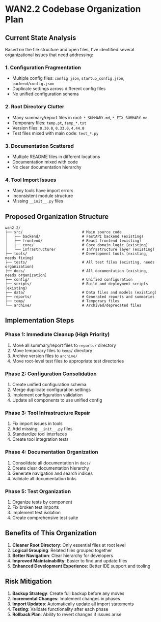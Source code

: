 # WAN2.2 Codebase Organization Plan

## Current State Analysis

Based on the file structure and open files, I've identified several organizational issues that need addressing:

### 1. Configuration Fragmentation

- Multiple config files: `config.json`, `startup_config.json`, `backend/config.json`
- Duplicate settings across different config files
- No unified configuration schema

### 2. Root Directory Clutter

- Many summary/report files in root: `*_SUMMARY.md`, `*_FIX_SUMMARY.md`
- Temporary files: `temp.pt`, `temp_*.txt`
- Version files: `0.30.0`, `0.33.0`, `4.44.0`
- Test files mixed with main code: `test_*.py`

### 3. Documentation Scattered

- Multiple README files in different locations
- Documentation mixed with code
- No clear documentation hierarchy

### 4. Tool Import Issues

- Many tools have import errors
- Inconsistent module structure
- Missing `__init__.py` files

## Proposed Organization Structure

```
wan2.2/
├── src/                           # Main source code
│   ├── backend/                   # FastAPI backend (existing)
│   ├── frontend/                  # React frontend (existing)
│   ├── core/                      # Core domain logic (existing)
│   └── infrastructure/            # Infrastructure layer (existing)
├── tools/                         # Development tools (existing, needs fixing)
├── tests/                         # All test files (existing, needs organization)
├── docs/                          # All documentation (existing, needs organization)
├── config/                        # Unified configuration
├── scripts/                       # Build and deployment scripts (existing)
├── data/                          # Data files and models (existing)
├── reports/                       # Generated reports and summaries
├── temp/                          # Temporary files
└── archive/                       # Archived/deprecated files
```

## Implementation Steps

### Phase 1: Immediate Cleanup (High Priority)

1. Move all summary/report files to `reports/` directory
2. Move temporary files to `temp/` directory
3. Archive version files to `archive/`
4. Move root-level test files to appropriate test directories

### Phase 2: Configuration Consolidation

1. Create unified configuration schema
2. Merge duplicate configuration settings
3. Implement configuration validation
4. Update all components to use unified config

### Phase 3: Tool Infrastructure Repair

1. Fix import issues in tools
2. Add missing `__init__.py` files
3. Standardize tool interfaces
4. Create tool integration tests

### Phase 4: Documentation Organization

1. Consolidate all documentation in `docs/`
2. Create clear documentation hierarchy
3. Generate navigation and search indices
4. Validate all documentation links

### Phase 5: Test Organization

1. Organize tests by component
2. Fix broken test imports
3. Implement test isolation
4. Create comprehensive test suite

## Benefits of This Organization

1. **Cleaner Root Directory**: Only essential files at root level
2. **Logical Grouping**: Related files grouped together
3. **Better Navigation**: Clear hierarchy for developers
4. **Improved Maintainability**: Easier to find and update files
5. **Enhanced Development Experience**: Better IDE support and tooling

## Risk Mitigation

1. **Backup Strategy**: Create full backup before any moves
2. **Incremental Changes**: Implement changes in phases
3. **Import Updates**: Automatically update all import statements
4. **Testing**: Validate functionality after each phase
5. **Rollback Plan**: Ability to revert changes if issues arise
